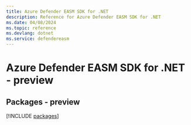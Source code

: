 ```yaml
---
title: Azure Defender EASM SDK for .NET
description: Reference for Azure Defender EASM SDK for .NET
ms.date: 04/08/2024
ms.topic: reference
ms.devlang: dotnet
ms.service: defendereasm
---
```

# Azure Defender EASM SDK for .NET - preview
## Packages - preview
[!INCLUDE [packages](defender-easm-index.md)]
